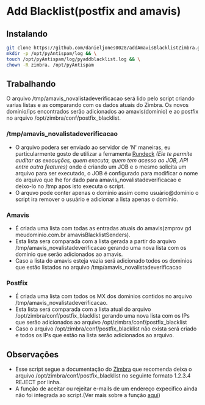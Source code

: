 # Add Blacklist(postfix and amavis)
## Instalando
```bash
git clone https://github.com/danieljones0028/addAmavisBlacklistZimbra.git --dissociate /opt/pyAntispam && \
mkdir -p /opt/pyAntispam/log && \
touch /opt/pyAntispam/log/pyaddblacklist.log && \
chown -R zimbra. /opt/pyAntispam
```
## Trabalhando
O arquivo /tmp/amavis_novalistadeverificacao será lido pelo script criando varias listas e as comparando com os dados atuais do Zimbra. Os novos dominio/ips encontrados serão adicionados ao amavis(dominio) e ao postfix no arquivo /opt/zimbra/conf/postfix_blacklist.
### /tmp/amavis_novalistadeverificacao
* O arquivo podera ser enviado ao servidor de 'N' maneiras, eu particularmente gosto de utilizar a ferramenta [Rundeck](https://www.rundeck.com/open-source) *(Ele te permite auditar as execuções, quem executa, quem tem acesso ao JOB, API entre outra features)* onde é criando um JOB e o mesmo solicita um arquivo para ser executado, o JOB é configurado para modificar o nome do arquivo que lhe for dado para amavis_novalistadeverificacao e deixo-lo no /tmp apos isto executa o script.
* O arquvo pode conter apenas o domínio assim como usuário@domínio o script ira remover o usuário e adicionar a lista apenas o domínio.
### Amavis
* É criada uma lista com todas as entradas atuais do amavis(zmprov gd meudominio.com.br amavisBlacklistSenders).
* Esta lista sera comparada com a lista gerada a partir do arquivo /tmp/amavis_novalistadeverificacao gerando uma nova lista com os dominio que serão adicionados ao amavis.
* Caso a lista do amavis esteja vazia será adicionado todos os dominios que estão listados no arquivo /tmp/amavis_novalistadeverificacao
### Postfix
* É criada uma lista com todos os MX dos dominios contidos no arquivo /tmp/amavis_novalistadeverificacao.
* Esta lista será comparada com a lista atual do arquivo /opt/zimbra/conf/postfix_blacklist gerando uma nova lista com os IPs que serão adicionados ao arquivo /opt/zimbra/conf/postfix_blacklist
* Caso o arquivo /opt/zimbra/conf/postfix_blacklist não exista será criado e todos os IPs que estão na lista serão adicionados ao arquivo.
## Observações
* Esse script segue a documentação do [Zimbra](https://wiki.zimbra.com/wiki/Specific_Whitelist/Blacklist_per_IP) que recomenda deixa o arquivo /opt/zimbra/conf/postfix_blacklist no seguinte formato 1.2.3.4 REJECT por linha.
* A função de aceitar ou rejeitar e-mails de um endereço expecifico ainda não foi integrada ao script.(Ver mais sobre a função [aqui](https://wiki.zimbra.com/wiki/New_Features_ZCS_8.5))
